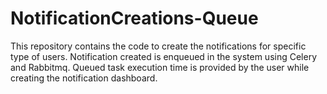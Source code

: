 # NotificationCreations-Queue
This repository contains the code to create the notifications for specific type of users. Notification created is enqueued in the system using Celery and Rabbitmq. Queued task execution time is provided by the user while creating the notification dashboard.
